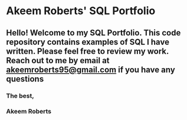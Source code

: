 # Akeem Roberts' SQL Portfolio 
## Hello! Welcome to my SQL Portfolio. This code repository contains examples of SQL I have written. Please feel free to review my work. Reach out to me by email at akeemroberts95@gmail.com if you have any questions
### The best, 
### Akeem Roberts 
